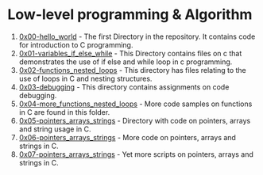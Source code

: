 # Low-level programming & Algorithm
1. [0x00-hello_world](0x00-hello_world) - The first Directory in the repository. It contains code for introduction to C programming.
2. [0x01-variables_if_else_while](0x01-variables_if_else_while) - This Directory contains files on c that demonstrates the use of if else and while loop in c programming.
3. [0x02-functions_nested_loops](0x02-functions_nested_loops) - This directory has files relating to the use of loops in C and nesting structures.
4. [0x03-debugging](0x03-debugging) - This directory contains assignments on code debugging.
5. [0x04-more_functions_nested_loops](0x04-more_functions_nested_loops) - More code samples on functions in C are found in this folder.
6. [0x05-pointers_arrays_strings](0x05-pointers_arrays_strings) - Directory with code on pointers, arrays and string usage in C.
7. [0x06-pointers_arrays_strings](0x06-pointers_arrays_strings) - More code on pointers, arrays and strings in C.
8. [0x07-pointers_arrays_strings](0x07-pointers_arrays_strings) - Yet more scripts on pointers, arrays and strings in C.
